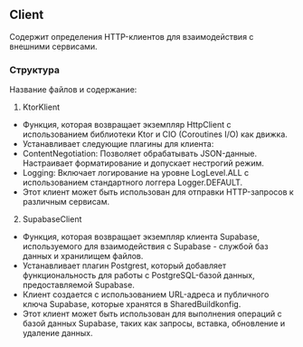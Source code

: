 ## Client
Содержит определения HTTP-клиентов для взаимодействия с внешними сервисами.

### Структура
Название файлов и содержание:
1. KtorKlient
- Функция, которая возвращает экземпляр HttpClient с использованием библиотеки Ktor и CIO (Coroutines I/O) как движка.
- Устанавливает следующие плагины для клиента:
- ContentNegotiation: Позволяет обрабатывать JSON-данные. Настраивает форматирование и допускает нестрогий режим.
- Logging: Включает логирование на уровне LogLevel.ALL с использованием стандартного логгера Logger.DEFAULT.
- Этот клиент может быть использован для отправки HTTP-запросов к различным сервисам.
2. SupabaseClient  
- Функция, которая возвращает экземпляр клиента Supabase, используемого для взаимодействия с Supabase - службой баз данных и хранилищем файлов.
- Устанавливает плагин Postgrest, который добавляет функциональность для работы с PostgreSQL-базой данных, предоставляемой Supabase.
- Клиент создается с использованием URL-адреса и публичного ключа Supabase, которые хранятся в SharedBuildkonfig.
- Этот клиент может быть использован для выполнения операций с базой данных Supabase, таких как запросы, вставка, обновление и удаление данных.
